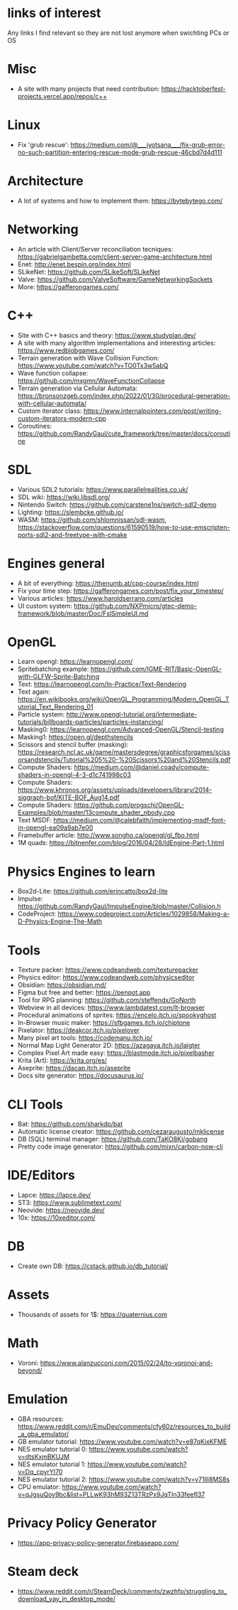 # links of interest
Any links I find relevant so they are not lost anymore when swichting PCs or OS

# Misc
- A site with many projects that need contribution: https://hacktoberfest-projects.vercel.app/repos/c++

# Linux
- Fix 'grub rescue': https://medium.com/@___jyotsana___/fix-grub-error-no-such-partition-entering-rescue-mode-grub-rescue-46cbd7d4d111

# Architecture
- A lot of systems and how to implement them: https://bytebytego.com/

# Networking
- An article with Client/Server reconciliation tecniques: https://gabrielgambetta.com/client-server-game-architecture.html
- Enet: http://enet.bespin.org/index.html
- SLikeNet: https://github.com/SLikeSoft/SLikeNet
- Valve: https://github.com/ValveSoftware/GameNetworkingSockets
- More: https://gafferongames.com/

# C++
- Site with C++ basics and theory: https://www.studyplan.dev/
- A site with many algorithm implementations and interesting articles: https://www.redblobgames.com/
- Terrain generation with Wave Collision Function: https://www.youtube.com/watch?v=TO0Tx3w5abQ
- Wave function collapse: https://github.com/mxgmn/WaveFunctionCollapse
- Terrain generation via Cellular Automata: https://bronsonzgeb.com/index.php/2022/01/30/procedural-generation-with-cellular-automata/
- Custom iterator class: https://www.internalpointers.com/post/writing-custom-iterators-modern-cpp
- Coroutines: https://github.com/RandyGaul/cute_framework/tree/master/docs/coroutine

# SDL
- Various SDL2 tutorials: https://www.parallelrealities.co.uk/
- SDL wiki: https://wiki.libsdl.org/
- Nintendo Switch: https://github.com/carstene1ns/switch-sdl2-demo
- Lighting: https://slembcke.github.io/
- WASM: https://github.com/shlomnissan/sdl-wasm, https://stackoverflow.com/questions/61590519/how-to-use-emscripten-ports-sdl2-and-freetype-with-cmake 

# Engines general
- A bit of everything: https://thenumb.at/cpp-course/index.html
- Fix your time step: https://gafferongames.com/post/fix_your_timestep/
- Various articles: https://www.haroldserrano.com/articles
- UI custom system: https://github.com/NXPmicro/gtec-demo-framework/blob/master/Doc/FslSimpleUI.md

# OpenGL
- Learn opengl: https://learnopengl.com/
- Spritebatching example: https://github.com/IGME-RIT/Basic-OpenGL-with-GLFW-Sprite-Batching
- Text: https://learnopengl.com/In-Practice/Text-Rendering
- Text again: https://en.wikibooks.org/wiki/OpenGL_Programming/Modern_OpenGL_Tutorial_Text_Rendering_01
- Particle system: http://www.opengl-tutorial.org/intermediate-tutorials/billboards-particles/particles-instancing/
- Masking0: https://learnopengl.com/Advanced-OpenGL/Stencil-testing
- Masking1: https://open.gl/depthstencils
- Scissors and stencil buffer (masking): https://research.ncl.ac.uk/game/mastersdegree/graphicsforgames/scissorsandstencils/Tutorial%205%20-%20Scissors%20and%20Stencils.pdf
- Compute Shaders: https://medium.com/@daniel.coady/compute-shaders-in-opengl-4-3-d1c741998c03
- Compute Shaders: https://www.khronos.org/assets/uploads/developers/library/2014-siggraph-bof/KITE-BOF_Aug14.pdf
- Compute Shaders: https://github.com/progschj/OpenGL-Examples/blob/master/13compute_shader_nbody.cpp
- Text MSDF: https://medium.com/@calebfaith/implementing-msdf-font-in-opengl-ea09a9ab7e00
- Framebuffer article: http://www.songho.ca/opengl/gl_fbo.html
- 1M quads: https://bitnenfer.com/blog/2016/04/28/ldEngine-Part-1.html

# Physics Engines to learn
- Box2d-Lite: https://github.com/erincatto/box2d-lite
- Impulse: https://github.com/RandyGaul/ImpulseEngine/blob/master/Collision.h
- CodeProject: https://www.codeproject.com/Articles/1029858/Making-a-D-Physics-Engine-The-Math

# Tools
- Texture packer: https://www.codeandweb.com/texturepacker
- Physics editor: https://www.codeandweb.com/physicseditor
- Obsidian: https://obsidian.md/
- Figma but free and better: https://penpot.app
- Tool for RPG planning: https://github.com/steffendx/GoNorth
- Webview in all devices: https://www.lambdatest.com/lt-browser
- Procedural animations of sprites: https://encelo.itch.io/spookyghost
- In-Browser music maker: https://sfbgames.itch.io/chiptone
- Pixelator: https://deakcor.itch.io/pixelover
- Many pixel art tools: https://codemanu.itch.io/
- Normal Map Light Generator 2D: https://azagaya.itch.io/laigter
- Complex Pixel Art made easy: https://blastmode.itch.io/pixelbasher
- Krita (Art): https://krita.org/es/
- Aseprite: https://dacap.itch.io/aseprite
- Docs site generator: https://docusaurus.io/

# CLI Tools
- Bat: https://github.com/sharkdp/bat
- Automatic license creator: https://github.com/cezaraugusto/mklicense
- DB (SQL) terminal manager: https://github.com/TaKO8Ki/gobang
- Pretty code image generator: https://github.com/mixn/carbon-now-cli

# IDE/Editors
- Lapce: https://lapce.dev/
- ST3: https://www.sublimetext.com/
- Neovide: https://neovide.dev/
- 10x: https://10xeditor.com/

# DB
- Create own DB: https://cstack.github.io/db_tutorial/

# Assets
- Thousands of assets for 1$: https://quaternius.com

# Math
- Voroni: https://www.alanzucconi.com/2015/02/24/to-voronoi-and-beyond/

# Emulation
- GBA resources: https://www.reddit.com/r/EmuDev/comments/cfy60z/resources_to_build_a_gba_emulator/
- GB emulator tutorial: https://www.youtube.com/watch?v=e87qKixKFME
- NES emulator tutorial 0: https://www.youtube.com/watch?v=dtsKxmBKUJM
- NES emulator tutorial 1: https://www.youtube.com/watch?v=Dq_cpyrYI70
- NES emulator tutorial 2: https://www.youtube.com/watch?v=y71lli8MS8s
- CPU emulator: https://www.youtube.com/watch?v=qJgsuQoy9bc&list=PLLwK93hM93Z13TRzPx9JqTIn33feefl37

# Privacy Policy Generator
- https://app-privacy-policy-generator.firebaseapp.com/

# Steam deck
- https://www.reddit.com/r/SteamDeck/comments/zwzhfp/struggling_to_download_yay_in_desktop_mode/
